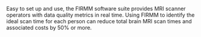 Easy to set up and use, the FIRMM software suite provides MRI scanner operators with data quality metrics in real time. Using FIRMM to identify the ideal scan time for each person can reduce total brain MRI scan times and associated costs by 50% or more.
